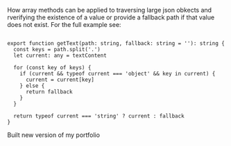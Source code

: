 How array methods can be applied to traversing large json obkects and rverifying the existence of a value or provide a fallback path if that value does not exist. For the full example see: 

```

export function getText(path: string, fallback: string = ''): string {
  const keys = path.split('.')
  let current: any = textContent
  
  for (const key of keys) {
    if (current && typeof current === 'object' && key in current) {
      current = current[key]
    } else {
      return fallback
    }
  }
  
  return typeof current === 'string' ? current : fallback
}

```


Built new version of my portfolio
